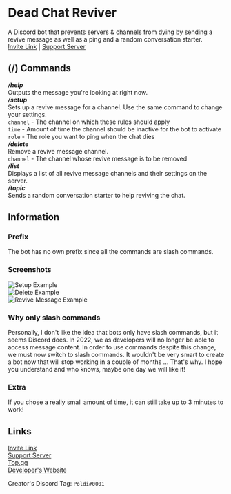 # Dead Chat Reviver  
A Discord bot that prevents servers & channels from dying by sending a revive message as well as a ping and a random conversation starter.  
[Invite Link](https://discord.com/oauth2/authorize?client_id=887293151998529576&scope=bot%20applications.commands&permissions=478208 "discord.com") | [Support Server](https://discord.gg/6UXNC9b6Ue "discord.com")  

## (/) Commands  
_**/help**_  
Outputs the message you're looking at right now.  
_**/setup**_  
Sets up a revive message for a channel. Use the same command to change your settings.  
`channel` - The channel on which these rules should apply  
`time` - Amount of time the channel should be inactive for the bot to activate  
`role` - The role you want to ping when the chat dies  
_**/delete**_  
Remove a revive message channel.  
`channel` - The channel whose revive message is to be removed  
_**/list**_  
Displays a list of all revive message channels and their settings on the server.  
_**/topic**_  
Sends a random conversation starter to help reviving the chat.  

## Information  
### Prefix  
The bot has no own prefix since all the commands are slash commands.  

### Screenshots  
![Setup Example](https://i.ibb.co/YkKr0vd/setup.png "Setup Example")  
![Delete Example](https://i.ibb.co/H46ttMc/delete.png "Delete Example")  
![Revive Message Example](https://i.ibb.co/gzDxkhV/Screenshot-2021-09-19-230817.png "Revive Message Example")  

### Why only slash commands  
Personally, I don't like the idea that bots only have slash commands, but it seems Discord does. In 2022, we as developers will no longer be able to access message content. In order to use commands despite this change, we must now switch to slash commands. It wouldn't be very smart to create a bot now that will stop working in a couple of months ... That's why. I hope you understand and who knows, maybe one day we will like it!  

### Extra  
If you chose a really small amount of time, it can still take up to 3 minutes to work!  

## Links  
[Invite Link](https://discord.com/oauth2/authorize?client_id=887293151998529576&scope=bot%20applications.commands&permissions=478208 "discord.com")  
[Support Server](https://discord.gg/6UXNC9b6Ue "discord.com")  
[Top.gg](https://top.gg/bot/887293151998529576 "top.gg")  
[Developer's Website](https://poldisweb.de "poldisweb.de")  

Creator's Discord Tag: `Poldi#0001`  